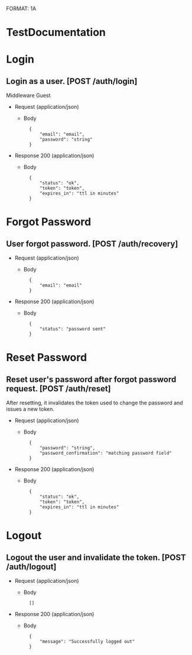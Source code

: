FORMAT: 1A

# TestDocumentation

# Login

## Login as a user. [POST /auth/login]
Middleware Guest

+ Request (application/json)
    + Body

            {
                "email": "email",
                "password": "string"
            }

+ Response 200 (application/json)
    + Body

            {
                "status": "ok",
                "token": "token",
                "expires_in": "ttl in minutes"
            }

# Forgot Password

## User forgot password. [POST /auth/recovery]


+ Request (application/json)
    + Body

            {
                "email": "email"
            }

+ Response 200 (application/json)
    + Body

            {
                "status": "password sent"
            }

# Reset Password

## Reset user's password after forgot password request. [POST /auth/reset]
After resetting, it invalidates the token used to change the password and issues a new token.

+ Request (application/json)
    + Body

            {
                "password": "string",
                "password_confirmation": "matching password field"
            }

+ Response 200 (application/json)
    + Body

            {
                "status": "ok",
                "token": "token",
                "expires_in": "ttl in minutes"
            }

# Logout

## Logout the user and invalidate the token. [POST /auth/logout]


+ Request (application/json)
    + Body

            []

+ Response 200 (application/json)
    + Body

            {
                "message": "Successfully logged out"
            }